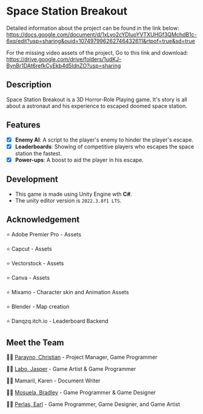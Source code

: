 # Space Station Breakout
Detailed information about the project can be found in the link below: 
https://docs.google.com/document/d/1xLyo2cYDluoYVTXUHGf3QMchdB1c-6xq/edit?usp=sharing&ouid=107497996262746432611&rtpof=true&sd=true

For the missing video assets of the project, Go to this link and download:
https://drive.google.com/drive/folders/1udKJ-BynBr1DAt6refkCyEkb4d5IdnZO?usp=sharing

## Description
Space Station Breakout is a 3D Horror-Role Playing game. It's story is all about a astronaut and his experience to escaped doomed space station.

## Features
- [x] **Enemy AI**: A script to the player's enemy to hinder the player's escape.
- [x] **Leaderboards**: Showing of competitive players who escapes the space station the fastest.
- [x] **Power-ups**: A boost to aid the player in his escape.

## Development
- This game is made using Unity Engine wth **C#**.
- The unity editor version is `2022.3.8f1 LTS`.

## Acknowledgement
:star: Adobe Premier Pro - Assets

:star: Capcut - Assets

:star: Vectorstock - Assets

:star: Canva - Assets

:star: Mixamo - Character skin and Animation Assets

:star: Blender - Map creation

:star: Danqzq.itch.io - Leaderboard Backend

## Meet the Team

🧑📑    [Parayno, Christian](https://github.com/P-Christian) - Project Manager, Game Programmer

🧑‍🎨    [Labo, Jasper](https://github.com/JasperLabo) - Game Artist & Game Programmer

👩📝      Mamaril, Karen - Document Writer

👨‍💻      [Mosuela, Bradley](https://github.com/bradPDev) - Game Programmer & Game Designer

👨‍💻      [Perlas, Earl](https://github.com/RaelpsNinvect) - Game Programmer, Game Designer, and Game Artist
